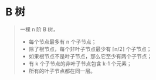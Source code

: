 # B 树

> 一棵 n 阶 B 树，
> - 每个节点最多有 n 个子节点；
> - 除了根节点，每个非叶子节点最少有 ⌈n/2⌉ 个子节点；
> - 如果根节点不是叶子节点，那么它至少有两个子节点；
> - 有 k 个子节点的非叶子节点包含 k-1 个元素；
> - 所有的叶子节点都在同一层。
